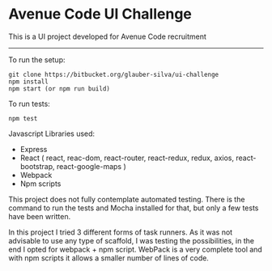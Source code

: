 # Avenue Code UI Challenge #

This is a UI project developed for Avenue Code recruitment



***

To run the setup:
```
git clone https://bitbucket.org/glauber-silva/ui-challenge
npm install
npm start (or npm run build)
```

To run tests:
```
npm test
```

Javascript Libraries used:

- Express
- React ( react, reac-dom, react-router, react-redux, redux, axios, react-bootstrap, react-google-maps )
- Webpack
- Npm scripts

This project does not fully contemplate automated testing. There is the command to run the tests and Mocha installed for that, but only a few tests have been written.

In this project I tried 3 different forms of task runners. As it was not advisable to use any type of scaffold, I was testing the possibilities, in the end I opted for webpack + npm script. WebPack is a very complete tool and with npm scripts it allows a smaller number of lines of code.


